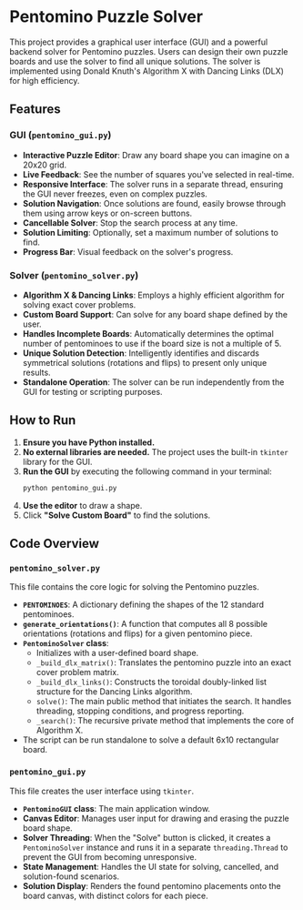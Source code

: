 # Pentomino Puzzle Solver

This project provides a graphical user interface (GUI) and a powerful backend solver for Pentomino puzzles. Users can design their own puzzle boards and use the solver to find all unique solutions. The solver is implemented using Donald Knuth's Algorithm X with Dancing Links (DLX) for high efficiency.

## Features

### GUI (`pentomino_gui.py`)
- **Interactive Puzzle Editor**: Draw any board shape you can imagine on a 20x20 grid.
- **Live Feedback**: See the number of squares you've selected in real-time.
- **Responsive Interface**: The solver runs in a separate thread, ensuring the GUI never freezes, even on complex puzzles.
- **Solution Navigation**: Once solutions are found, easily browse through them using arrow keys or on-screen buttons.
- **Cancellable Solver**: Stop the search process at any time.
- **Solution Limiting**: Optionally, set a maximum number of solutions to find.
- **Progress Bar**: Visual feedback on the solver's progress.

### Solver (`pentomino_solver.py`)
- **Algorithm X & Dancing Links**: Employs a highly efficient algorithm for solving exact cover problems.
- **Custom Board Support**: Can solve for any board shape defined by the user.
- **Handles Incomplete Boards**: Automatically determines the optimal number of pentominoes to use if the board size is not a multiple of 5.
- **Unique Solution Detection**: Intelligently identifies and discards symmetrical solutions (rotations and flips) to present only unique results.
- **Standalone Operation**: The solver can be run independently from the GUI for testing or scripting purposes.

## How to Run

1.  **Ensure you have Python installed.**
2.  **No external libraries are needed.** The project uses the built-in `tkinter` library for the GUI.
3.  **Run the GUI** by executing the following command in your terminal:
    ```bash
    python pentomino_gui.py
    ```
4.  **Use the editor** to draw a shape.
5.  Click **"Solve Custom Board"** to find the solutions.

## Code Overview

### `pentomino_solver.py`
This file contains the core logic for solving the Pentomino puzzles.
-   **`PENTOMINOES`**: A dictionary defining the shapes of the 12 standard pentominoes.
-   **`generate_orientations()`**: A function that computes all 8 possible orientations (rotations and flips) for a given pentomino piece.
-   **`PentominoSolver` class**:
    -   Initializes with a user-defined board shape.
    -   `_build_dlx_matrix()`: Translates the pentomino puzzle into an exact cover problem matrix.
    -   `_build_dlx_links()`: Constructs the toroidal doubly-linked list structure for the Dancing Links algorithm.
    -   `solve()`: The main public method that initiates the search. It handles threading, stopping conditions, and progress reporting.
    -   `_search()`: The recursive private method that implements the core of Algorithm X.
-   The script can be run standalone to solve a default 6x10 rectangular board.

### `pentomino_gui.py`
This file creates the user interface using `tkinter`.
-   **`PentominoGUI` class**: The main application window.
-   **Canvas Editor**: Manages user input for drawing and erasing the puzzle board shape.
-   **Solver Threading**: When the "Solve" button is clicked, it creates a `PentominoSolver` instance and runs it in a separate `threading.Thread` to prevent the GUI from becoming unresponsive.
-   **State Management**: Handles the UI state for solving, cancelled, and solution-found scenarios.
-   **Solution Display**: Renders the found pentomino placements onto the board canvas, with distinct colors for each piece.